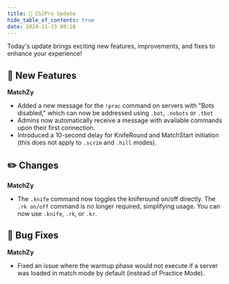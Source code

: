 ```yaml
---
title: 🚀 CS2Pro Update
hide_table_of_contents: true
date: 2024-11-23 09:18
---
```


Today's update brings exciting new features, improvements, and fixes to enhance your experience!<br/>

## 🚀 New Features
**MatchZy**
- Added a new message for the `!prac` command on servers with "Bots disabled," which can now be addressed using `.bot`, `.nobots` or `.tbot`
- Admins now automatically receive a message with available commands upon their first connection.
- Introduced a 10-second delay for KnifeRound and MatchStart initiation (this does not apply to `.scrim` and `.hill` modes).

## ✏️ Changes
**MatchZy**
- The `.knife` command now toggles the kniferound on/off directly. The `.rk on/off` command is no longer required, simplifying usage. You can now use `.knife`, `.rk`, or `.kr`.

## 🐛 Bug Fixes
**MatchZy**
- Fixed an issue where the warmup phase would not execute if a server was loaded in match mode by default (instead of Practice Mode).
